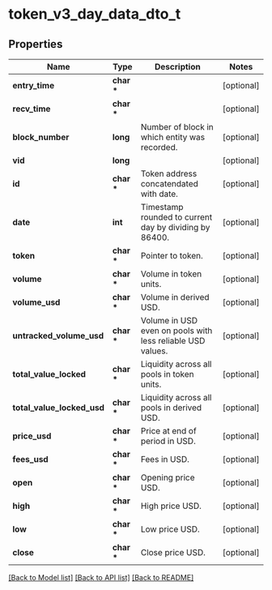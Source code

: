 # token_v3_day_data_dto_t

## Properties
Name | Type | Description | Notes
------------ | ------------- | ------------- | -------------
**entry_time** | **char \*** |  | [optional] 
**recv_time** | **char \*** |  | [optional] 
**block_number** | **long** | Number of block in which entity was recorded. | [optional] 
**vid** | **long** |  | [optional] 
**id** | **char \*** | Token address concatendated with date. | [optional] 
**date** | **int** | Timestamp rounded to current day by dividing by 86400. | [optional] 
**token** | **char \*** | Pointer to token. | [optional] 
**volume** | **char \*** | Volume in token units. | [optional] 
**volume_usd** | **char \*** | Volume in derived USD. | [optional] 
**untracked_volume_usd** | **char \*** | Volume in USD even on pools with less reliable USD values. | [optional] 
**total_value_locked** | **char \*** | Liquidity across all pools in token units. | [optional] 
**total_value_locked_usd** | **char \*** | Liquidity across all pools in derived USD. | [optional] 
**price_usd** | **char \*** | Price at end of period in USD. | [optional] 
**fees_usd** | **char \*** | Fees in USD. | [optional] 
**open** | **char \*** | Opening price USD. | [optional] 
**high** | **char \*** | High price USD. | [optional] 
**low** | **char \*** | Low price USD. | [optional] 
**close** | **char \*** | Close price USD. | [optional] 

[[Back to Model list]](../README.md#documentation-for-models) [[Back to API list]](../README.md#documentation-for-api-endpoints) [[Back to README]](../README.md)


